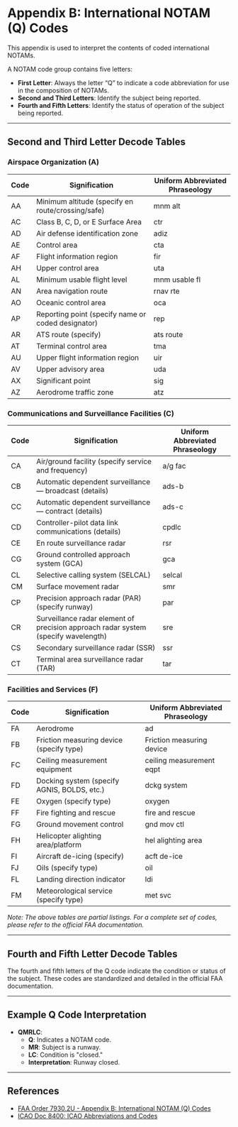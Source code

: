 # Appendix B: International NOTAM (Q) Codes

This appendix is used to interpret the contents of coded international NOTAMs.

A NOTAM code group contains five letters:

- **First Letter**: Always the letter “Q” to indicate a code abbreviation for use in the composition of NOTAMs.
- **Second and Third Letters**: Identify the subject being reported.
- **Fourth and Fifth Letters**: Identify the status of operation of the subject being reported.

---

## Second and Third Letter Decode Tables

### Airspace Organization (A)

| Code | Signification                                      | Uniform Abbreviated Phraseology |
|------|----------------------------------------------------|---------------------------------|
| AA   | Minimum altitude (specify en route/crossing/safe)  | mnm alt                         |
| AC   | Class B, C, D, or E Surface Area                   | ctr                             |
| AD   | Air defense identification zone                    | adiz                            |
| AE   | Control area                                       | cta                             |
| AF   | Flight information region                          | fir                             |
| AH   | Upper control area                                 | uta                             |
| AL   | Minimum usable flight level                        | mnm usable fl                   |
| AN   | Area navigation route                              | rnav rte                        |
| AO   | Oceanic control area                               | oca                             |
| AP   | Reporting point (specify name or coded designator) | rep                             |
| AR   | ATS route (specify)                                | ats route                       |
| AT   | Terminal control area                              | tma                             |
| AU   | Upper flight information region                    | uir                             |
| AV   | Upper advisory area                                | uda                             |
| AX   | Significant point                                  | sig                             |
| AZ   | Aerodrome traffic zone                             | atz                             |

### Communications and Surveillance Facilities (C)

| Code | Signification                                               | Uniform Abbreviated Phraseology |
|------|-------------------------------------------------------------|---------------------------------|
| CA   | Air/ground facility (specify service and frequency)         | a/g fac                         |
| CB   | Automatic dependent surveillance — broadcast (details)      | ads-b                           |
| CC   | Automatic dependent surveillance — contract (details)       | ads-c                           |
| CD   | Controller-pilot data link communications (details)         | cpdlc                           |
| CE   | En route surveillance radar                                 | rsr                             |
| CG   | Ground controlled approach system (GCA)                     | gca                             |
| CL   | Selective calling system (SELCAL)                           | selcal                          |
| CM   | Surface movement radar                                      | smr                             |
| CP   | Precision approach radar (PAR) (specify runway)             | par                             |
| CR   | Surveillance radar element of precision approach radar system (specify wavelength) | sre |
| CS   | Secondary surveillance radar (SSR)                          | ssr                             |
| CT   | Terminal area surveillance radar (TAR)                      | tar                             |

### Facilities and Services (F)

| Code | Signification                                 | Uniform Abbreviated Phraseology |
|------|-----------------------------------------------|---------------------------------|
| FA   | Aerodrome                                     | ad                              |
| FB   | Friction measuring device (specify type)      | Friction measuring device       |
| FC   | Ceiling measurement equipment                 | ceiling measurement eqpt        |
| FD   | Docking system (specify AGNIS, BOLDS, etc.)   | dckg system                     |
| FE   | Oxygen (specify type)                         | oxygen                          |
| FF   | Fire fighting and rescue                      | fire and rescue                 |
| FG   | Ground movement control                       | gnd mov ctl                     |
| FH   | Helicopter alighting area/platform            | hel alighting area              |
| FI   | Aircraft de-icing (specify)                   | acft de-ice                     |
| FJ   | Oils (specify type)                           | oil                             |
| FL   | Landing direction indicator                   | ldi                             |
| FM   | Meteorological service (specify type)         | met svc                         |

*Note: The above tables are partial listings. For a complete set of codes, please refer to the official FAA documentation.*

---

## Fourth and Fifth Letter Decode Tables

The fourth and fifth letters of the Q code indicate the condition or status of the subject. These codes are standardized and detailed in the official FAA documentation.

---

## Example Q Code Interpretation

- **QMRLC**:
  - **Q**: Indicates a NOTAM code.
  - **MR**: Subject is a runway.
  - **LC**: Condition is "closed."
  - **Interpretation**: Runway closed.

---

## References

- [FAA Order 7930.2U - Appendix B: International NOTAM (Q) Codes](https://www.faa.gov/air_traffic/publications/atpubs/notam_html/appendix_b.html)
- [ICAO Doc 8400: ICAO Abbreviations and Codes](https://www.icao.int/publications/pages/doc8400.aspx)

